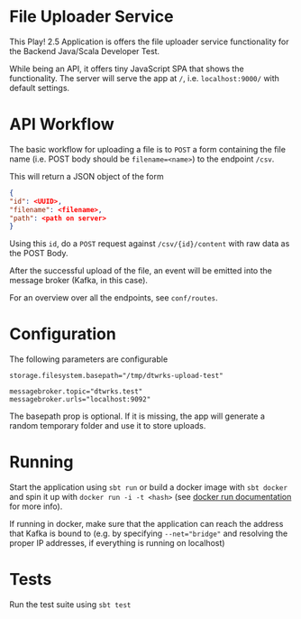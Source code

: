 # File Uploader Service

This Play! 2.5 Application is offers the file uploader service functionality for the Backend Java/Scala Developer Test.

While being an API, it offers tiny JavaScript SPA that shows the functionality. The server will serve the app at `/`, i.e. `localhost:9000/` with default settings.

# API Workflow

The basic workflow for uploading a file is to `POST` a form containing the file name (i.e. POST body should be `filename=<name>`) to the endpoint `/csv`.

This will return a JSON object of the form 
```JSON
{
"id": <UUID>,
"filename": <filename>,
"path": <path on server>
}
```

Using this `id`, do a `POST` request against `/csv/{id}/content` with raw data as the POST Body. 

After the successful upload of the file, an event will be emitted into the message broker (Kafka, in this case). 

For an overview over all the endpoints, see `conf/routes`.

# Configuration

The following parameters are configurable

```properties
storage.filesystem.basepath="/tmp/dtwrks-upload-test"

messagebroker.topic="dtwrks.test"
messagebroker.urls="localhost:9092"
```

The basepath prop is optional. If it is missing, the app will generate a random temporary folder and use it to store uploads.

# Running
Start the application using `sbt run` or build a docker image with `sbt docker` and spin it up with `docker run -i -t <hash>` (see [docker run documentation](https://docs.docker.com/engine/reference/run/) for more info).

If running in docker, make sure that the application can reach the address that Kafka is bound to (e.g. by specifying `--net="bridge"` and resolving the proper IP addresses, if everything is running on localhost)

# Tests
Run the test suite using `sbt test`
